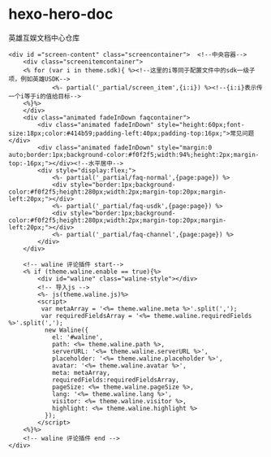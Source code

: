# hexo-hero-doc
英雄互娱文档中心仓库
	
	
	<div id ="screen-content" class="screencontainer">  <!--中央容器-->
		<div class="screenitemcontainer">
		<% for (var i in theme.sdk){ %><!--这里的i等同于配置文件中的sdk一级子项，例如英雄USDK-->
				<%- partial('_partial/screen_item',{i:i}) %><!--{i:i}表示传一个i等于i的值给目标-->
		<%}%>
		</div>
		<div class="animated fadeInDown faqcontainer">
			<div class="animated fadeInDown" style="height:60px;font-size:18px;color:#414b59;padding-left:40px;padding-top:16px;">常见问题</div>
			<div class="animated fadeInDown" style="margin:0 auto;border:1px;background-color:#f0f2f5;width:94%;height:2px;margin-top:-16px;"></div><!--水平居中-->
			<div style="display:flex;">
				<%- partial('_partial/faq-normal',{page:page}) %>
				<div style="border:1px;background-color:#f0f2f5;height:280px;width:2px;margin-top:20px;margin-left:20px;"></div>
				<%- partial('_partial/faq-usdk',{page:page}) %>
				<div style="border:1px;background-color:#f0f2f5;height:280px;width:2px;margin-top:20px;margin-left:20px;"></div>
				<%- partial('_partial/faq-channel',{page:page}) %>
			</div>
		</div>
		
		<!-- waline 评论插件 start-->
		<% if (theme.waline.enable == true){%>
			<div id="waline" class="waline-style"></div>
			<!-- 导入js -->
			<%- js(theme.waline.js)%>
			<script>
			 var metaArray = '<%= theme.waline.meta %>'.split(',');
			 var requiredFieldsArray = '<%= theme.waline.requiredFields %>'.split(',');
			  new Waline({
				el: '#waline',
				path: <%= theme.waline.path %>,
				serverURL: '<%= theme.waline.serverURL %>',
				placeholder: '<%= theme.waline.placeholder %>',
				avatar: '<%= theme.waline.avatar %>',
				meta: metaArray,
				requiredFields:requiredFieldsArray,
				pageSize: <%= theme.waline.pageSize %>,
				lang: '<%= theme.waline.lang %>',
				visitor: <%= theme.waline.visitor %>,
				highlight: <%= theme.waline.highlight %>
			  });
			</script>
		<%}%>
		<!-- waline 评论插件 end -->
	</div>
